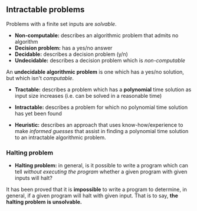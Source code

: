 Intractable problems
--------------------

Problems with a finite set inputs are *solvable*.

* **Non-computable:** describes an algorithmic problem that admits no algorithm
* **Decision problem:** has a yes/no answer
* **Decidable:** describes a decision problem (y/n)
* **Undecidable:** describes a decision problem which is *non-computable*

An **undecidable algorithmic problem** is one which has a yes/no solution, but
which isn't *computable*.

* **Tractable:** describes a problem which has a **polynomial** time solution as
                 input size increases (i.e. can be solved in a reasonable time)
* **Intractable:** describes a problem for which no polynomial time solution has
                   yet been found

* **Heuristic:** describes an approach that uses know-how/experience to make
                 *informed guesses* that assist in finding a polynomial time
                 solution to an intractable algorithmic problem.


### Halting problem

* **Halting problem:** in general, is it possible to write a program which can
                       tell *without executing the program* whether a given
                       program with given inputs will halt?

It has been proved that it is **impossible** to write a program to determine, in
general, if a given program will halt with given input. That is to say, **the
halting problem is unsolvable.**
